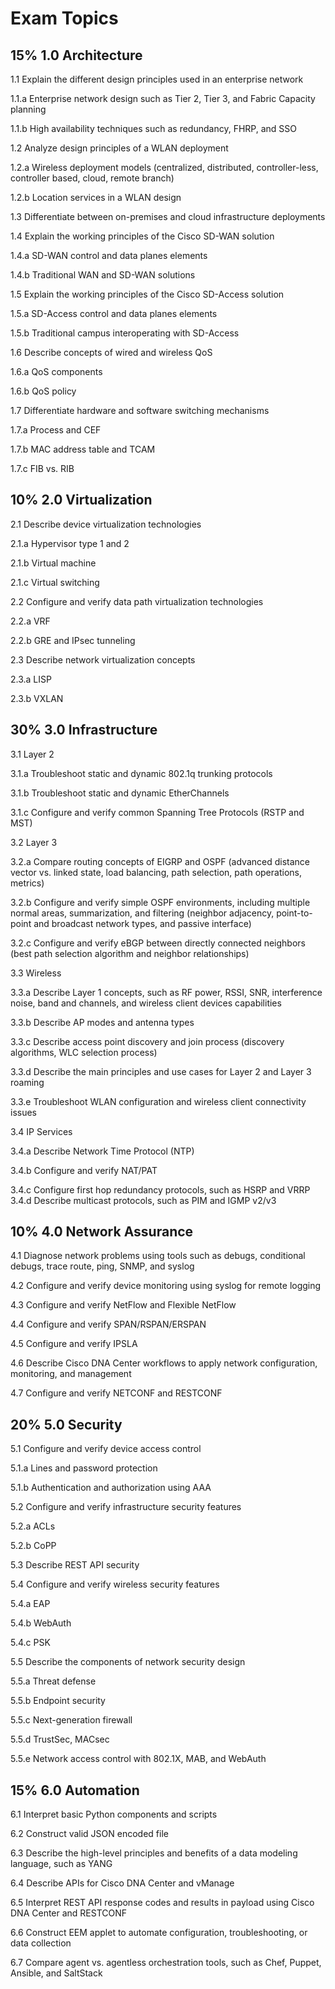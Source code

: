 # Exam Topics

## 15% 1.0 Architecture

1.1 Explain the different design principles used in an enterprise network

1.1.a Enterprise network design such as Tier 2, Tier 3, and Fabric Capacity planning

1.1.b High availability techniques such as redundancy, FHRP, and SSO

1.2 Analyze design principles of a WLAN deployment

1.2.a Wireless deployment models \(centralized, distributed, controller-less, controller based, cloud, remote branch\)

1.2.b Location services in a WLAN design

1.3 Differentiate between on-premises and cloud infrastructure deployments

1.4 Explain the working principles of the Cisco SD-WAN solution

1.4.a SD-WAN control and data planes elements

1.4.b Traditional WAN and SD-WAN solutions

1.5 Explain the working principles of the Cisco SD-Access solution

1.5.a SD-Access control and data planes elements

1.5.b Traditional campus interoperating with SD-Access

1.6 Describe concepts of wired and wireless QoS

1.6.a QoS components

1.6.b QoS policy

1.7 Differentiate hardware and software switching mechanisms

1.7.a Process and CEF

1.7.b MAC address table and TCAM

1.7.c FIB vs. RIB

## 10% 2.0 Virtualization

2.1 Describe device virtualization technologies

2.1.a Hypervisor type 1 and 2

2.1.b Virtual machine

2.1.c Virtual switching

2.2 Configure and verify data path virtualization technologies

2.2.a VRF

2.2.b GRE and IPsec tunneling

2.3 Describe network virtualization concepts

2.3.a LISP

2.3.b VXLAN

## 30% 3.0 Infrastructure

3.1 Layer 2

3.1.a Troubleshoot static and dynamic 802.1q trunking protocols

3.1.b Troubleshoot static and dynamic EtherChannels

3.1.c Configure and verify common Spanning Tree Protocols \(RSTP and MST\)

3.2 Layer 3

3.2.a Compare routing concepts of EIGRP and OSPF \(advanced distance vector vs. linked state, load balancing, path selection, path operations, metrics\)

3.2.b Configure and verify simple OSPF environments, including multiple normal areas, summarization, and filtering \(neighbor adjacency, point-to-point and broadcast network types, and passive interface\)

3.2.c Configure and verify eBGP between directly connected neighbors \(best path selection algorithm and neighbor relationships\)

3.3 Wireless

3.3.a Describe Layer 1 concepts, such as RF power, RSSI, SNR, interference noise, band and channels, and wireless client devices capabilities

3.3.b Describe AP modes and antenna types

3.3.c Describe access point discovery and join process \(discovery algorithms, WLC selection process\)

3.3.d Describe the main principles and use cases for Layer 2 and Layer 3 roaming

3.3.e Troubleshoot WLAN configuration and wireless client connectivity issues

3.4 IP Services

3.4.a Describe Network Time Protocol \(NTP\)

3.4.b Configure and verify NAT/PAT

3.4.c Configure first hop redundancy protocols, such as HSRP and VRRP 3.4.d Describe multicast protocols, such as PIM and IGMP v2/v3

## 10% 4.0 Network Assurance

4.1 Diagnose network problems using tools such as debugs, conditional debugs, trace route, ping, SNMP, and syslog

4.2 Configure and verify device monitoring using syslog for remote logging

4.3 Configure and verify NetFlow and Flexible NetFlow

4.4 Configure and verify SPAN/RSPAN/ERSPAN

4.5 Configure and verify IPSLA

4.6 Describe Cisco DNA Center workflows to apply network configuration, monitoring, and management

4.7 Configure and verify NETCONF and RESTCONF

## 20% 5.0 Security

5.1 Configure and verify device access control

5.1.a Lines and password protection

5.1.b Authentication and authorization using AAA

5.2 Configure and verify infrastructure security features

5.2.a ACLs

5.2.b CoPP

5.3 Describe REST API security

5.4 Configure and verify wireless security features

5.4.a EAP

5.4.b WebAuth

5.4.c PSK

5.5 Describe the components of network security design

5.5.a Threat defense

5.5.b Endpoint security

5.5.c Next-generation firewall

5.5.d TrustSec, MACsec

5.5.e Network access control with 802.1X, MAB, and WebAuth

## 15% 6.0 Automation

6.1 Interpret basic Python components and scripts

6.2 Construct valid JSON encoded file

6.3 Describe the high-level principles and benefits of a data modeling language, such as YANG

6.4 Describe APIs for Cisco DNA Center and vManage

6.5 Interpret REST API response codes and results in payload using Cisco DNA Center and RESTCONF

6.6 Construct EEM applet to automate configuration, troubleshooting, or data collection

6.7 Compare agent vs. agentless orchestration tools, such as Chef, Puppet, Ansible, and SaltStack

